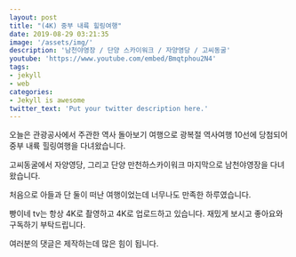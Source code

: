 ```yaml
---
layout: post
title: "(4K) 중부 내륙 힐링여행"
date: 2019-08-29 03:21:35
image: '/assets/img/'
description: '남천야영장 / 단양 스카이워크 / 자양영당 / 고씨동굴'
youtube: 'https://www.youtube.com/embed/Bmqtphou2N4'
tags:
- jekyll
- web
categories:
- Jekyll is awesome
twitter_text: 'Put your twitter description here.'
---
```


오늘은 관광공사에서 주관한 역사 돌아보기 여행으로 광복절 역사여행 10선에 당첨되어 중부 내륙 힐링여행을 다녀왔습니다.

고씨동굴에서 자양영당, 그리고 단양 만천하스카이워크 마지막으로 남천야영장을 다녀왔습니다.

처음으로 아들과 단 둘이 떠난 여행이었는데 너무나도 만족한 하루였습니다.

빵이네 tv는 항상 4K로 촬영하고 4K로 업로드하고 있습니다.
재밌게 보시고 좋아요와 구독하기 부탁드립니다.

여러분의 댓글은 제작하는데 많은 힘이 됩니다.

[jekyll-gh]: https://github.com/mojombo/jekyll
[jekyll]:    http://jekyllrb.com